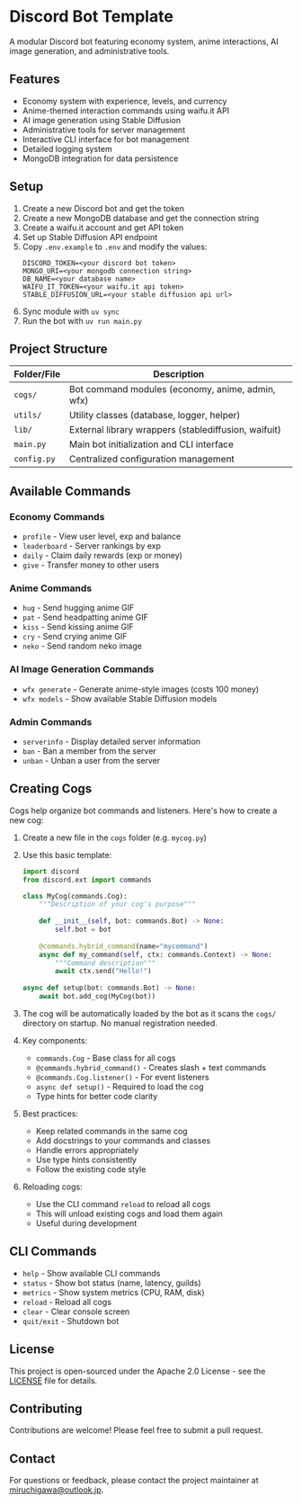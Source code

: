# Discord Bot Template
A modular Discord bot featuring economy system, anime interactions, AI image generation, and administrative tools.

## Features
- Economy system with experience, levels, and currency
- Anime-themed interaction commands using waifu.it API
- AI image generation using Stable Diffusion
- Administrative tools for server management
- Interactive CLI interface for bot management
- Detailed logging system
- MongoDB integration for data persistence

## Setup
1. Create a new Discord bot and get the token
2. Create a new MongoDB database and get the connection string
3. Create a waifu.it account and get API token
4. Set up Stable Diffusion API endpoint
5. Copy `.env.example` to `.env` and modify the values:
   ```
   DISCORD_TOKEN=<your discord bot token>
   MONGO_URI=<your mongodb connection string>
   DB_NAME=<your database name>
   WAIFU_IT_TOKEN=<your waifu.it api token>
   STABLE_DIFFUSION_URL=<your stable diffusion api url>
   ```
6. Sync module with `uv sync`
7. Run the bot with `uv run main.py`

## Project Structure
| Folder/File | Description |
| --- | --- |
| `cogs/` | Bot command modules (economy, anime, admin, wfx) |
| `utils/` | Utility classes (database, logger, helper) |
| `lib/` | External library wrappers (stablediffusion, waifuit) |
| `main.py` | Main bot initialization and CLI interface |
| `config.py` | Centralized configuration management |

## Available Commands

### Economy Commands
- `profile` - View user level, exp and balance
- `leaderboard` - Server rankings by exp
- `daily` - Claim daily rewards (exp or money)
- `give` - Transfer money to other users

### Anime Commands
- `hug` - Send hugging anime GIF
- `pat` - Send headpatting anime GIF
- `kiss` - Send kissing anime GIF
- `cry` - Send crying anime GIF
- `neko` - Send random neko image

### AI Image Generation Commands
- `wfx generate` - Generate anime-style images (costs 100 money)
- `wfx models` - Show available Stable Diffusion models

### Admin Commands
- `serverinfo` - Display detailed server information
- `ban` - Ban a member from the server
- `unban` - Unban a user from the server

## Creating Cogs
Cogs help organize bot commands and listeners. Here's how to create a new cog:

1. Create a new file in the `cogs` folder (e.g. `mycog.py`)

2. Use this basic template:
   ```python
   import discord
   from discord.ext import commands

   class MyCog(commands.Cog):
       """Description of your cog's purpose"""
       
       def __init__(self, bot: commands.Bot) -> None:
           self.bot = bot
           
       @commands.hybrid_command(name="mycommand")
       async def my_command(self, ctx: commands.Context) -> None:
           """Command description"""
           await ctx.send("Hello!")
           
   async def setup(bot: commands.Bot) -> None:
       await bot.add_cog(MyCog(bot))
   ```

3. The cog will be automatically loaded by the bot as it scans the `cogs/` directory on startup. No manual registration needed.

4. Key components:
   - `commands.Cog` - Base class for all cogs
   - `@commands.hybrid_command()` - Creates slash + text commands
   - `@commands.Cog.listener()` - For event listeners
   - `async def setup()` - Required to load the cog
   - Type hints for better code clarity

5. Best practices:
   - Keep related commands in the same cog
   - Add docstrings to your commands and classes
   - Handle errors appropriately
   - Use type hints consistently
   - Follow the existing code style

6. Reloading cogs:
   - Use the CLI command `reload` to reload all cogs
   - This will unload existing cogs and load them again
   - Useful during development

## CLI Commands
- `help` - Show available CLI commands
- `status` - Show bot status (name, latency, guilds)
- `metrics` - Show system metrics (CPU, RAM, disk)
- `reload` - Reload all cogs
- `clear` - Clear console screen
- `quit/exit` - Shutdown bot

## License
This project is open-sourced under the Apache 2.0 License - see the [LICENSE](LICENSE) file for details.

## Contributing
Contributions are welcome! Please feel free to submit a pull request.

## Contact
For questions or feedback, please contact the project maintainer at [miruchigawa@outlook.jp](mailto:miruchigawa@outlook.jp).